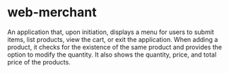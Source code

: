 # web-merchant
An application that, upon initiation, displays a menu for users to submit items, list products, view the cart, or exit the application. When adding a product, it checks for the existence of the same product and provides the option to modify the quantity. It also shows the quantity, price, and total price of the products.
